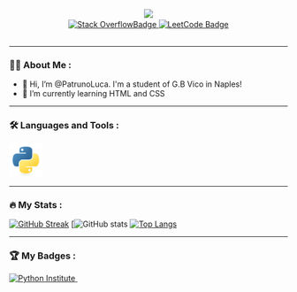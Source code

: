 <div id="header" align="center">
  <img src="https://avatars.githubusercontent.com/u/73954312?v=4" class="profile_pic" width="100"/> 
  <div id="badges">
  <a href="https://stackoverflow.com/users/13951212/profesional-failer">
    <img src="https://img.shields.io/badge/Stack_Overflow-FE7A16?style=for-the-badge&logo=stack-overflow&logoColor=white" alt="Stack OverflowBadge"/>
  </a>
  <a href="">
    <img src="https://img.shields.io/badge/-LeetCode-FFA116?style=for-the-badge&logo=LeetCode&logoColor=black" alt="LeetCode Badge"/>
  </a>
</div>
<img src="https://komarev.com/ghpvc/?username=PatrunoLuca&style=flat-square&color=blue" alt=""/>
</div>

---

### 👩‍💻  About Me :
- :wave: Hi, I’m @PatrunoLuca. I'm a student of G.B Vico in Naples!
- :seedling: I’m currently learning HTML and CSS

---

### :hammer_and_wrench:  Languages and Tools :
<div>
  <img src="https://github.com/devicons/devicon/blob/master/icons/python/python-original.svg" title="Python" alt="Python" width="60" height="60"/>&nbsp;
</div>

---

### :fire: My Stats :
[![GitHub Streak](http://github-readme-streak-stats.herokuapp.com?user=PatrunoLuca&theme=monokai&date_format=j%20M%5B%20Y%5D)](https://git.io/streak-stats)
[![GitHub stats](https://github-readme-stats.vercel.app/api?username=PatrunoLuca&show_icons=true&theme=monokai&date_format=j%20M%5B%20Y%5D)
[![Top Langs](https://github-readme-stats.vercel.app/api/top-langs/?username=PatrunoLuca&layout=compact&theme=monokai)](https://github.com/anuraghazra/github-readme-stats)

---

### :trophy: My Badges :
<div>
  <a href="https://www.credly.com/badges/0c3fb89d-cc86-4fcc-8930-537273595939/public_url">
    <img src="https://images.credly.com/size/680x680/images/94d0811d-8fed-47e5-acc8-50b69342a9a4/pcep-30-02-badge.png" title="[PCEP-30-02] PCEP – Certified Entry-Level Python Programmer" alt="Python Institute" width="100" height="100"/>&nbsp;
  </a>
</div>
